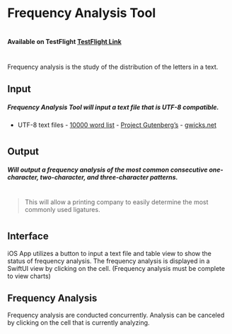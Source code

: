 #  Frequency Analysis Tool
#

#### Available on TestFlight [TestFlight Link](https://testflight.apple.com/join/u9EszEwk)
#
Frequency analysis is the study of the distribution of the letters in a text.

## Input
 ##### Frequency Analysis Tool will input a text file that is UTF-8 compatible.

- UTF-8 text files
        - [10000 word list](https://www.mit.edu/~ecprice/wordlist.10000)
        - [Project Gutenberg’s](http://www.gutenberg.org/files/100/100-0.txt)
        - [gwicks.net](http://www.gwicks.net/dictionaries.htm)
 #
 ## Output
 ##### Will output a frequency analysis of the most common consecutive one-character, two-character, and three-character patterns. 
#
> This will allow a printing company to easily determine the most commonly used ligatures. 
#

 ## Interface
iOS App utilizes a button to input a text file and table view to show the status of frequency analysis. The frequency analysis is displayed in a SwiftUI view by clicking on the cell. (Frequency analysis must be complete to view charts)
 
 ## Frequency Analysis
Frequency analysis are conducted concurrently. Analysis can be canceled by clicking on the cell that is currently analyzing. 



